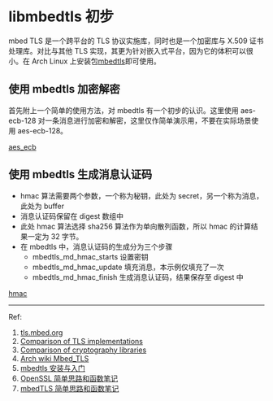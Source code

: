 # libmbedtls 初步

mbed TLS 是一个跨平台的 TLS 协议实施库，同时也是一个加密库与 X.509 证书处理库。对比与其他 TLS 实现，其更为针对嵌入式平台，因为它的体积可以很小。在 Arch Linux 上安装包[mbedtls](https://archlinux.org/packages/community/x86_64/mbedtls/)即可使用。

## 使用 mbedtls 加密解密

首先附上一个简单的使用方法，对 mbedtls 有一个初步的认识。这里使用 aes-ecb-128 对一条消息进行加密和解密，这里仅作简单演示用，不要在实际场景使用 aes-ecb-128。

[aes_ecb](../src/libmbedtls/aes_ecb.c ':include')

## 使用 mbedtls 生成消息认证码

- hmac 算法需要两个参数，一个称为秘钥，此处为 secret，另一个称为消息，此处为 buffer
- 消息认证码保留在 digest 数组中
- 此处 hmac 算法选择 sha256 算法作为单向散列函数，所以 hmac 的计算结果一定为 32 字节。
- 在 mbedtls 中，消息认证码的生成分为三个步骤
  - mbedtls_md_hmac_starts 设置密钥
  - mbedtls_md_hmac_update 填充消息，本示例仅填充了一次
  - mbedtls_md_hmac_finish 生成消息认证码，结果保存至 digest 中

[hmac](../src/libmbedtls/hmac.c ':include')

---

Ref:

1. [tls.mbed.org](https://tls.mbed.org/kb/how-to)
2. [Comparison of TLS implementations](https://en.wikipedia.org/wiki/Comparison_of_TLS_implementations)
3. [Comparison of cryptography libraries](https://en.wikipedia.org/wiki/Comparison_of_cryptography_libraries)
4. [Arch wiki Mbed_TLS](https://wiki.archlinux.org/title/Mbed_TLS)
5. [mbedtls 安装与入门](https://blog.csdn.net/xukai871105/article/details/72795126)
6. [OpenSSL 简单思路和函数笔记](https://segmentfault.com/a/1190000005933931)
7. [mbedTLS 简单思路和函数笔记](https://segmentfault.com/a/1190000005998141)
